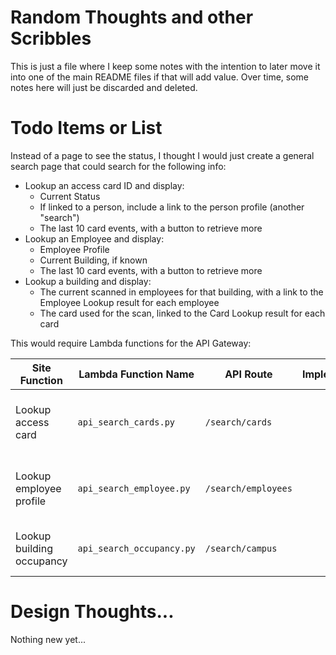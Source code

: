 # Random Thoughts and other Scribbles

This is just a file where I keep some notes with the intention to later move it into one of the main README files if that will add value. Over time, some notes here will just be discarded and deleted.

# Todo Items or List

Instead of a page to see the status, I thought I would just create a general search page that could search for the following info:

* Lookup an access card ID and display:
    * Current Status
    * If linked to a person, include a link to the person profile (another "search")
    * The last 10 card events, with a button to retrieve more
* Lookup an Employee and display:
    * Employee Profile
    * Current Building, if known
    * The last 10 card events, with a button to retrieve more
* Lookup a building and display:
    * The current scanned in employees for that building, with a link to the Employee Lookup result for each employee
    * The card used for the scan, linked to the Card Lookup result for each card

This would require Lambda functions for the API Gateway:

| Site Function                 | Lambda Function Name      | API Route           | Implemented | Notes                                                                                                                                                                     |
|-------------------------------|---------------------------|---------------------|:-----------:|---------------------------------------------------------------------------------------------------------------------------------------------------------------------------|
| Lookup access card            | `api_search_cards.py`     | `/search/cards`     | NO          | Accepts a card ID or Card Issuer or Employee ID as input (a number with the type of number). Criteria can include "EQUAL" (default), "CONTAINS" or "ENDS-WIDTH"           |
| Lookup employee profile       | `api_search_employee.py`  | `/search/employees` | NO          | Accepts a card ID or Card Issuer or Employee ID as input (a number with the type of number). Criteria can include "EQUAL" (default), "CONTAINS" or "ENDS-WIDTH"           |
| Lookup building occupancy     | `api_search_occupancy.py` | `/search/campus`    | NO          | Accepts campus ID and returns list of employee card profiles (PK = `EMP#<<id>>` and SK = `PERSON#PERSONAL_DATA#ACCESS_CARD`).                                             |

# Design Thoughts...

Nothing new yet...
